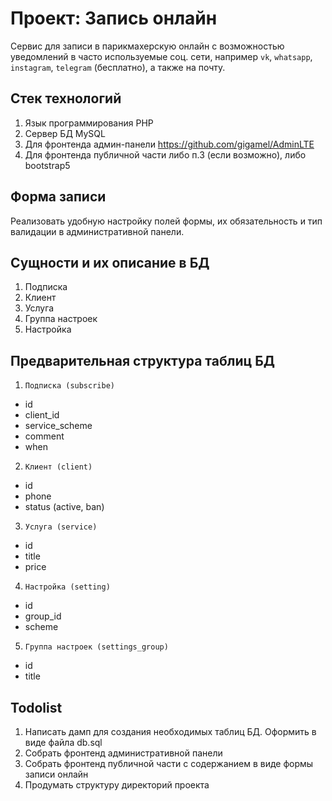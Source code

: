 # Проект: Запись онлайн #

Сервис для записи в парикмахерскую онлайн с возможностью уведомлений
в часто используемые соц. сети, например `vk`, `whatsapp`, `instagram`,
`telegram` (бесплатно), а также на почту.

## Стек технологий ##

1. Язык программирования PHP
2. Сервер БД MySQL
3. Для фронтенда админ-панели https://github.com/gigamel/AdminLTE
4. Для фронтенда публичной части либо п.3 (если возможно), либо bootstrap5

## Форма записи ##

Реализовать удобную настройку полей формы, их обязательность и тип валидации
в административной панели.

## Сущности и их описание в БД ##

1. Подписка
2. Клиент
3. Услуга
4. Группа настроек
5. Настройка

## Предварительная структура таблиц БД ##

1. `Подписка (subscribe)`
- id
- client_id
- service_scheme
- comment
- when

2. `Клиент (client)`
- id
- phone
- status (active, ban)

3. `Услуга (service)`
- id
- title
- price

4. `Настройка (setting)`
- id
- group_id
- scheme

5. `Группа настроек (settings_group)`
- id
- title

## Todolist ##
1. Написать дамп для создания необходимых таблиц БД. Оформить в виде файла db.sql
2. Собрать фронтенд административной панели
3. Собрать фронтенд публичной части с содержанием в виде формы записи онлайн
4. Продумать структуру директорий проекта
